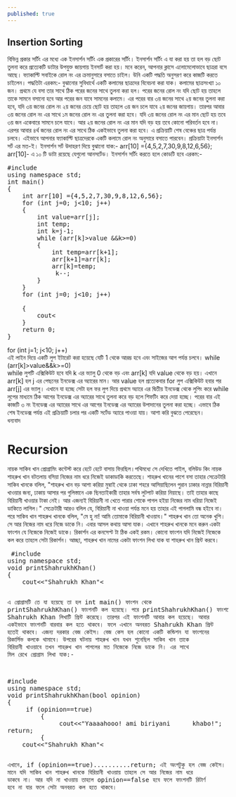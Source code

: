 ```yaml
---
published: true
---
```

## Insertion Sorting
বিভিন্ন প্রকার সর্টিং এর মধ্যে এক ইনসার্শন সর্টিং এক প্রকারের সর্টিং। ইনসার্শন সর্টিং এ যা করা হয় তা হল বড় ছোট তুলনা করে প্রত্যেকটি ডাটার উপযুক্ত জায়গায় ইনসার্ট করা হয়। 
মনে করেন, আপনার ক্লাসে এলোমেলোভাবে ছাত্ররা বসে আছে। ফ্যাকাল্টি সবাইকে রোল নং এর ক্রমানুসারে বসাতে চাইল। উনি একটি পদ্ধতি অনুসরণ করে কাজটি করতে চাইলেন। পদ্ধতিটা এরকম:-
 বুঝানোর সুবিধার্থে একটি কলামের ছাত্রদের বিবেচনা করা যাক। কলামের ছাত্রসংখ্যা ১০ জন। প্রথমে যে বসা তার সাথে ঠিক পরের জনের সাথে তুলনা করা হল। পরের জনের রোল নং যদি ছোট হয় তাহলে তাকে সামনে বসানো হবে আর পরের জন যাবে সামনের কলামে। এর পরের বার ৩য় জনের সাথে ২য় জনের তুলনা করা হবে, যদি ৩য় জনের রোল নং ২য় জনের চেয়ে ছোট হয় তাহলে ৩য় জন চলে যাবে ২য় জনের জায়গায়। তারপর আবার ৩য় জনের রোল নং এর সাথে ১ম জনের রোল নং এর তুলনা করা হবে। যদি ৩য় জনের রোল নং এর মান ছোট হয় তবে ৩য় জন একেবারে সামনে চলে যাবে। 
আর ২য় জনের রোল নং এর মান যদি বড় হয় তবে কোনো পরিবর্তন হবে না।
এরপর আবার ৪র্থ জনের রোল নং এর সাথে ঠিক একইভাবে তুলনা করা হবে। এ প্রক্রিয়াটি শেষ বেঞ্চের ছাত্র পর্যন্ত চলবে। 
এইভাবে আপনার ফ্যাকাল্টি ছাত্রদেরকে একটি কলামে রোল নং অনুসারে বসাতে পারবেন।
প্রক্রিয়াটা ইনসার্শন সর্ট এর মত-ই।
ইনসার্শন সর্ট উদাহরণ দিয়ে বুঝানো যাক:-
arr[10] ={4,5,2,7,30,9,8,12,6,56};
arr[10]- এ ১০ টি ডাটা রয়েছে যেগুলো আনসর্টেড। ইনসার্শন সর্টিং করতে হলে কোডটি হবে এরকম:-
<pre>
#include <iostream> 
using namespace std; 
int main() 
{ 
    int arr[10] ={4,5,2,7,30,9,8,12,6,56}; 
    for (int j=0; j<10; j++) 
    { 
        int value=arr[j]; 
        int temp; 
        int k=j-1; 
        while (arr[k]>value &&k>=0) 
        { 
            int temp=arr[k+1]; 
            arr[k+1]=arr[k]; 
            arr[k]=temp; 
             k--; 
        } 
    } 
    for (int j=0; j<10; j++) <br>
    { 
        cout<<arr[j]<<" "; <br>
    } 
    return 0; 
} 
</pre>
for (int j=1; j<10; j++) <br>
এই লাইন দিয়ে একটি লুপ ইটারেট করা হয়েছে যেটি 1 থেকে আরম্ভ হবে এবং সাইজের আগ পর্যন্ত চলবে। 
while (arr[k]>value&&k>=0) <br>
while লুপটি এক্সিকিউট হবে যদি k এর ভ্যালু 0  থেকে বড় এবং arr[k] যদি value থেকে বড় হয়। এখানে arr[k] হল j এর পেছনের ইনডেক্স এর অ্যারের মান। আর value হল প্রত্যেকবার for লুপ এক্সিকিউট হবার পর arr[j] এর ভ্যালু। 
এখানে যা হচ্ছে সেটা হল ফর লুপ দিয়ে প্রথমে অ্যারে এর দ্বিতীয় ইনডেক্স থেকে লুপিং করে while লুপের মাধ্যমে ঠিক আগের ইনডেক্স এর অ্যারের সাথে তুলনা করে বড় হলে শিফটিং করে দেয়া হচ্ছে। 
পরের বার এই কাজটি ৩ নং ইনডেক্স এর অ্যারের  সাথে এর আগের ইনডেক্স এর অ্যারের উপাদানের তুলনা করা হচ্ছে। এভাবে ঠিক শেষ ইনডেক্স পর্যন্ত এই প্রক্রিয়াটি চলার পর একটি সর্টেড অ্যারে পাওয়া যায়।
আশা করি বুঝতে পেরেছেন। <br>
ধন্যবাদ



<h1>Recursion </h1>

নায়ক সাকিব খান প্রোগ্রামিং কন্টেস্ট করে হেটে হেটে বাসায় ফিরছিল।পথিমধ্যে সে দেখিতে পাইল, বলিউড কিং নায়ক শাহরুখ খান বটতলায় বসিয়া নিজের নাম ধরে নিজেই ডাকাডাকি করতেছে। শাহরুখ খানের পাশে বসা তাহার সেক্রেটারি সাকিব খানকে বলিল, "শাহরুখ খান বড় আশা করিয়া মুম্বাই থেকে ঢাকা শহরে আসিয়াছিলেন পুরান ঢাকার নান্নার বিরিয়ানী খাওয়ার জন্য,  ঢাকায় আসার পর গুলিস্তানে এক ছিনতাইকারী তাহার সর্বস্ব লুটপাট করিয়া নিয়াছে। তাই তাহার কাছে বিরিয়ানী খাওয়ার টাকা নেই। আর এজন্যই বিরিয়ানী না খেতে পারার শোকে পাগল হইয়া নিজের নাম ধরিয়া নিজেই ডাকিতে লাগিল।" সেক্রেটারী আরও  বলিল যে, বিরিয়ানী না খাওয়া পর্যন্ত মনে হয় তাহার এই পাগলামি বন্ধ হইবে না। পরে সাকিব খান শাহরুখ খানকে বলিল, "মে হু না! আমি তোমাকে বিরিয়ানী খাওয়াব।" শাহরুখ খান তো অনেক খুশি। সে আর নিজের নাম ধরে নিজে ডাকে নি।
এবার আসল কথায় আসা যাক। এখানে শাহরুখ খানকে মনে করুন একটা ফাংশন যে নিজেকে নিজেই ডাকে। রিকার্শন এর কনসেপ্ট টা ঠিক একই রকম। কোনো ফাংশন যদি নিজেই নিজেকে কল করে তাহলে সেটা রিকার্শন।
আচ্ছা, শাহরুখ খান নামের একটা ফাংশন লিখা যাক যা শাহরুখ খান প্রিন্ট করবে।
<pre>
 #include <iostream>
using namespace std;
void printShahrukhKhan()
{
    cout<<"Shahrukh Khan"<<endl;
    printShahrukhKhan();
}
int main()
{
    printShahrukhKhan();
    return 0;
}
</pre>
এ প্রোগ্রামটি তে যা হয়েছে তা হল int main() ফাংশন থেকে printShahrukhKhan() ফাংশনটি কল হয়েছে। পরে printShahrukhKhan() ফাংশনে Shahrukh Khan লিখাটি প্রিন্ট করেছে। তারপর এই ফাংশনটি আবার কল হয়েছে। আবার একইভাবে ফাংশনটি বারবার কল হতে থাকবে।
ফলে এখানে অনবরত Shahrukh Khan প্রিন্ট হতেই থাকবে। এজন্য দরকার বেজ কেইস। বেজ কেস হল কোনো একটি কন্ডিশন যা ফাংশনের রিকার্সিভ কলকে থামাবে। 
উপরের ঘটনায় শাহরুখ খান যখন শুনেছিল সাকিব খান তাকে বিরিয়ানী খাওয়াবে তখন শাহরুখ খান পাগলের মত নিজেকে নিজে ডাকে নি। 
এর সাথে মিল রেখে প্রোগ্রাম লিখা যাক:-
<pre>
#include <iostream>
using namespace std;
void printShahrukhKhan(bool opinion)
{
     if (opinion==true)
         {
              cout<<"Yaaaahooo! ami biriyani      khabo!";
return;
         {
    cout<<"Shahrukh Khan"<<endl;
    printShahrukhKhan(opinion);
}
int main()
{
    bool ShakibKhanBiriyaniKhaoabe=true;   printShahrukhKhan(ShakibKhanBiriyaniKh aoabe);
    return 0;
}
</pre>
এখানে, if (opinion==true)..........return; এই অংশটুকু হল বেজ কেইস। তার মানে  যদি সাকিব খান শাহরুখ খানকে বিরিয়ানী খাওয়ায় তাহলে সে আর নিজের নাম ধরে ডাকবে না। আর যদি না খাওয়ায় তাহলে opinion==false হবে ফলে ফাংশনটি রিটার্ণ হবে না যার ফলে সেটা অনবরত কল হতে থাকবে।

